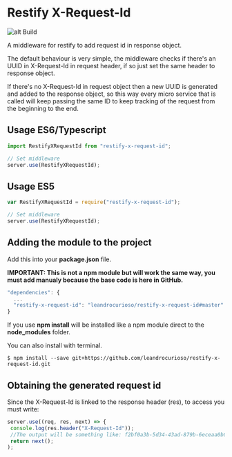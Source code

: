 # Restify X-Request-Id
![alt Build](https://travis-ci.org/leandrocurioso/restify-x-request-id.svg?branch=master)

A middleware for restify to add request id in response object.

The default behaviour is very simple, the middleware checks if there's an UUID in X-Request-Id in request header, if so just set the same header to response object.

If there's no X-Request-Id in request object then a new UUID is generated and added to the response object, so this way every micro service that is called will keep passing the same ID to keep tracking of the request from the beginning to the end.

 ## Usage ES6/Typescript

```javascript
import RestifyXRequestId from "restify-x-request-id";

// Set middleware
server.use(RestifyXRequestId);
 ```

## Usage ES5

```javascript
var RestifyXRequestId = require("restify-x-request-id");

// Set middleware
server.use(RestifyXRequestId);
 ```
 
## Adding the module to the project

Add this into your **package.json** file.

**IMPORTANT: This is not a npm module but will work the same way, you must add manualy because the base code is here in GitHub.**

```javascript
"dependencies": {
  ...
  "restify-x-request-id": "leandrocurioso/restify-x-request-id#master"
}
 ```
 
 If you use **npm install** will be installed like a npm module direct to the **node_modules** folder.
 
 
 You can also install with terminal.
 
 ```
 $ npm install --save git+https://github.com/leandrocurioso/restify-x-request-id.git
```
 
 ## Obtaining the generated request id
 
 Since the X-Request-Id is linked to the response header (res), to access you must write:
 
 ```javascript
 server.use((req, res, next) => {
  console.log(res.header("X-Request-Id"));
  //The output will be something like: f2bf0a3b-5d34-43ad-879b-6eceaa0b089e
  return next();
 );
  ```
